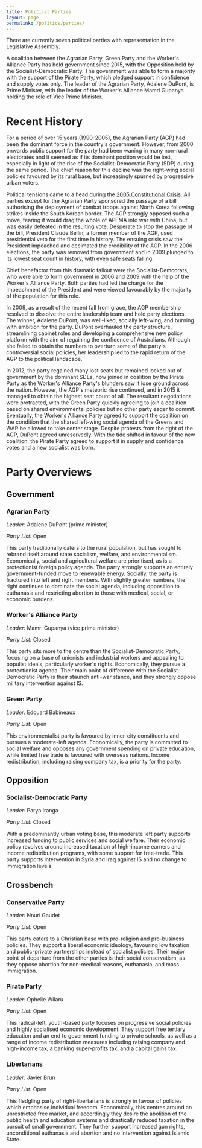 ```yaml
---
title: Political Parties
layout: page
permalink: /politics/parties/
---
```


There are currently seven political parties with representation in the
Legislative Assembly.

A coalition between the Agrarian Party, Green Party and the Worker's Alliance
Party has held government since 2015, with the Opposition held by the
Socialist-Democratic Party. The government was able to form a majority with the
support of the Pirate Party, which pledged support in confidence and supply
votes only. The leader of the Agrarian Party, Adalene DuPont, is Prime Minister,
with the leader of the Worker's Alliance Mamri Gupanya holding the role of Vice
Prime Minister.

# Recent History

For a period of over 15 years (1990-2005), the Agrarian Party (AGP) had been the
dominant force in the country's government. However, from 2000 onwards public
support for the party had been waning in many non-rural electorates and it
seemed as if its dominant position would be lost, especially in light of the
rise of the Socialist-Democratic Party (SDP) during the same period. The chief
reason for this decline was the right-wing social policies favoured by its rural
base, but increasingly spurned by progressive urban voters.

Political tensions came to a head during the
[2005 Constitutional Crisis](/yawirra/politics/2005crisis). All parties except for
the Agrarian Party sponsored the passage of a bill authorising the deployment of
combat troops against North Korea following strikes inside the South Korean
border. The AGP strongly opposed such a move, fearing it would drag the whole of
APEMA into war with China, but was easily defeated in the resulting vote.
Desperate to stop the passage of the bill, President Claude Bellin, a former
member of the AGP, used presidential veto for the first time in history. The
ensuing crisis saw the President impeached and decimated the credibility of the
AGP. In the 2006 elections, the party was removed from government and in 2009
plunged to its lowest seat count in history, with even safe seats falling.

Chief benefactor from this dramatic fallout were the Socialist-Democrats, who
were able to form government in 2006 and 2009 with the help of the Worker's
Alliance Party. Both parties had led the charge for the impeachment of the
President and were viewed favourably by the majority of the population for this
role.

In 2009, as a result of the recent fall from grace, the AGP membership resolved
to dissolve the entire leadership team and hold party elections. The winner,
Adalene DuPont, was well-liked, socially left-wing, and burning with ambition
for the party. DuPont overhauled the party structure, streamlining cabinet roles
and developing a comprehensive new policy platform with the aim of regaining the
confidence of Australians. Although she failed to obtain the numbers to overturn
some of the party's controversial social policies, her leadership led to the
rapid return of the AGP to the political landscape.

In 2012, the party regained many lost seats but remained locked out of
government by the dominant SDEs, now joined in coalition by the Pirate Party as
the Worker's Alliance Party's blunders saw it lose ground across the nation.
However, the AGP's meteoric rise continued, and in 2015 it managed to obtain the
highest seat count of all. The resultant negotiations were protracted, with the
Green Party quickly agreeing to join a coalition based on shared environmental
policies but no other party eager to commit. Eventually, the Worker's Alliance
Party agreed to support the coalition on the condition that the shared left-wing
social agenda of the Greens and WAP be allowed to take center stage. Despite
protests from the right of the AGP, DuPont agreed unreservedly. With the tide
shifted in favour of the new coalition, the Pirate Party agreed to support it in
supply and confidence votes and a new socialist was born.

# Party Overviews

## Government

### Agrarian Party

*Leader:* Adalene DuPont (prime minister)

*Party List:* Open

This party traditionally caters to the rural population, but has sought to
rebrand itself around state socialism, welfare, and environmentalism.
Economically, social and agricultural welfare are prioritised, as is a
protectionist foreign policy agenda. The party strongly supports an entirely
government-funded move to renewable energy. Socially, the party is fractured
into left and right members. With slightly greater numbers, the right continues
to dominate the social agenda, including opposition to euthanasia and
restricting abortion to those with medical, social, or economic burdens.

### Worker's Alliance Party

*Leader:* Mamri Gupanya (vice prime minister)

*Party List:* Closed

This party sits more to the centre than the Socialist-Democratic Party, focusing
on a base of unionists and industrial workers and appealing to populist ideals,
particularly worker's rights. Economically, they pursue a protectionist agenda.
Their main point of difference with the Socialist-Democratic Party is their
staunch anti-war stance, and they strongly oppose military intervention against
IS.

### Green Party

*Leader:* Edouard Babineaux

*Party List:* Open

This environmentalist party is favoured by inner-city constituents and pursues a
moderate-left agenda. Economically, the party is committed to social welfare and
opposes any government spending on private education, while limited free trade
is favoured with overseas nations. Income redistribution, including raising
company tax, is a priority for the party.

## Opposition

### Socialist-Democratic Party

*Leader:* Parya Iranga

*Party List:* Closed

With a predominantly urban voting base, this moderate left party supports
increased funding to public services and social welfare. Their economic policy
revolves around increased taxation of high-income earners and income
redistribution programs, with some support for free-trade. This party supports
intervention in Syria and Iraq against IS and no change to immigration levels.

## Crossbench

### Conservative Party

*Leader:* Nnuri Gaudet

*Party List:* Open

This party caters to a Christian base with pro-religion and pro-business
policies. They support a liberal economic ideology, favouring low taxation and
public-private partnerships instead of socialist policies. Their major point of
departure from the other parties is their social conservatism, as they oppose
abortion for non-medical reasons, euthanasia, and mass immigration.

### Pirate Party

*Leader:* Ophelie Wilaru

*Party List:* Open

This radical-left, youth-based party focuses on progressive social policies and
highly socialised economic development. They support free tertiary education and
an end to government funding to private schools, as well as a range of income
redistribution measures including raising company and high-income tax, a banking
super-profits tax, and a capital gains tax.

### Libertarians

*Leader:* Javier Brun

*Party List:* Open

This fledgling party of right-libertarians is strongly in favour of policies
which emphasise individual freedom. Economically, this centres around an
unrestricted free market, and accordingly they desire the abolition of the
public health and education systems and drastically reduced taxation in the
pursuit of small government. They further support increased gun rights,
unconditional euthanasia and abortion and no intervention against Islamic State.
